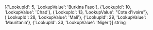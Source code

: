 [{'LookupId': 5, 'LookupValue': 'Burkina Faso'}, {'LookupId': 10, 'LookupValue': 'Chad'}, {'LookupId': 13, 'LookupValue': "Cote d'Ivoire"}, {'LookupId': 28, 'LookupValue': 'Mali'}, {'LookupId': 29, 'LookupValue': 'Mauritania'}, {'LookupId': 33, 'LookupValue': 'Niger'}] string
